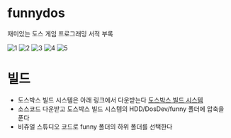 # funnydos
재미있는 도스 게임 프로그래밍 서적 부록

![1](https://user-images.githubusercontent.com/1445129/159158227-3c097536-fc8f-4677-90cd-5e94478e3549.png)
![2](https://user-images.githubusercontent.com/1445129/159158229-e1bcc731-53c3-4e91-bc0f-adca6bb486b6.png)
![3](https://user-images.githubusercontent.com/1445129/159158230-f4a244ef-1508-4c8a-9646-5c62d6d16b7f.png)
![4](https://user-images.githubusercontent.com/1445129/159158231-22759f73-9336-4d4c-a068-ba403e4d0a48.png)
![5](https://user-images.githubusercontent.com/1445129/159158232-5404c6a2-dadd-40a8-b6ff-0515b6d7427e.png)

# 빌드
* 도스박스 빌드 시스템은 아래 링크에서 다운받는다 
[도스박스 빌드 시스템](https://github.com/pdpdds/DOSDev/releases/tag/1.0)  
* 소스코드 다운받고 도스박스 빌드 시스템의 HDD/DosDev/funny 폴더에 압축을 푼다
*  비쥬얼 스튜디오 코드로 funny 폴더의 하위 폴더를 선택한다


